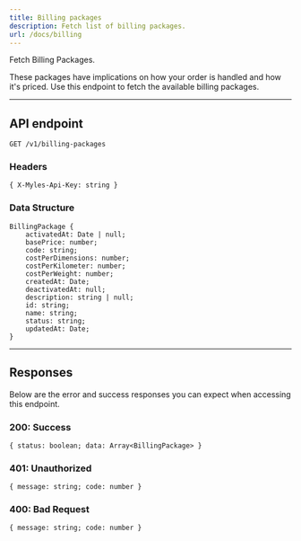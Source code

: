 ```yaml
---
title: Billing packages
description: Fetch list of billing packages.
url: /docs/billing
---
```


Fetch Billing Packages.

These packages have implications on how your order is handled and how it's priced. Use this endpoint to fetch the available billing packages.

---

## API endpoint

```shell
GET /v1/billing-packages
```

### Headers

```shell
{ X-Myles-Api-Key: string }
```

### Data Structure

```shell
BillingPackage {
    activatedAt: Date | null;
	basePrice: number;
	code: string;
	costPerDimensions: number;
	costPerKilometer: number;
	costPerWeight: number;
	createdAt: Date;
	deactivatedAt: null;
	description: string | null;
	id: string;
	name: string;
	status: string;
	updatedAt: Date;
}
```

---

## Responses

Below are the error and success responses you can expect when accessing this endpoint.

### 200: Success

```shell
{ status: boolean; data: Array<BillingPackage> }
```


### 401: Unauthorized

```shell
{ message: string; code: number }
```


### 400: Bad Request

```shell
{ message: string; code: number }
```
